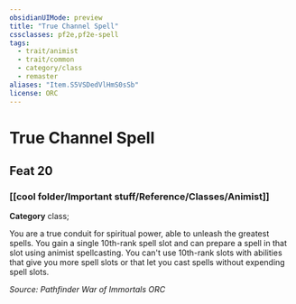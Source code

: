 ```yaml
---
obsidianUIMode: preview
title: "True Channel Spell"
cssclasses: pf2e,pf2e-spell
tags:
  - trait/animist
  - trait/common
  - category/class
  - remaster
aliases: "Item.S5VSDedVlHmS0sSb"
license: ORC
---
```

# True Channel Spell
## Feat 20
### [[cool folder/Important stuff/Reference/Classes/Animist]]

**Category** class; 




You are a true conduit for spiritual power, able to unleash the greatest spells. You gain a single 10th-rank spell slot and can prepare a spell in that slot using animist spellcasting. You can't use 10th-rank slots with abilities that give you more spell slots or that let you cast spells without expending spell slots.

*Source: Pathfinder War of Immortals*
*ORC*